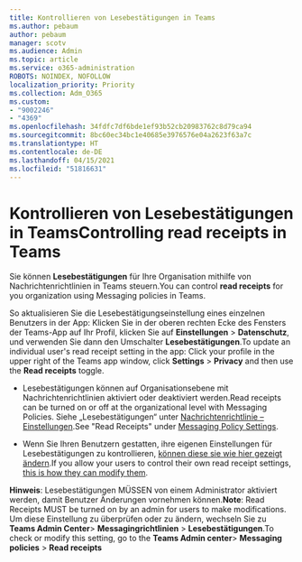 ```yaml
---
title: Kontrollieren von Lesebestätigungen in Teams
ms.author: pebaum
author: pebaum
manager: scotv
ms.audience: Admin
ms.topic: article
ms.service: o365-administration
ROBOTS: NOINDEX, NOFOLLOW
localization_priority: Priority
ms.collection: Adm_O365
ms.custom:
- "9002246"
- "4369"
ms.openlocfilehash: 34fdfc7df6bde1ef93b52cb20983762c8d79ca94
ms.sourcegitcommit: 8bc60ec34bc1e40685e3976576e04a2623f63a7c
ms.translationtype: HT
ms.contentlocale: de-DE
ms.lasthandoff: 04/15/2021
ms.locfileid: "51816631"
---
```

# <a name="controlling-read-receipts-in-teams"></a><span data-ttu-id="ff62a-102">Kontrollieren von Lesebestätigungen in Teams</span><span class="sxs-lookup"><span data-stu-id="ff62a-102">Controlling read receipts in Teams</span></span>

<span data-ttu-id="ff62a-103">Sie können **Lesebestätigungen** für Ihre Organisation mithilfe von Nachrichtenrichtlinien in Teams steuern.</span><span class="sxs-lookup"><span data-stu-id="ff62a-103">You can control **read receipts** for you organization using Messaging policies in Teams.</span></span>

<span data-ttu-id="ff62a-104">So aktualisieren Sie die Lesebestätigungseinstellung eines einzelnen Benutzers in der App: Klicken Sie in der oberen rechten Ecke des Fensters der Teams-App auf Ihr Profil, klicken Sie auf **Einstellungen** > **Datenschutz**, und verwenden Sie dann den Umschalter **Lesebestätigungen**.</span><span class="sxs-lookup"><span data-stu-id="ff62a-104">To update an individual user's read receipt setting in the app: Click your profile in the upper right of the Teams app window, click **Settings** > **Privacy** and then use the **Read receipts** toggle.</span></span>

- <span data-ttu-id="ff62a-105">Lesebestätigungen können auf Organisationsebene mit Nachrichtenrichtlinien aktiviert oder deaktiviert werden.</span><span class="sxs-lookup"><span data-stu-id="ff62a-105">Read receipts can be turned on or off at the organizational level with Messaging Policies.</span></span> <span data-ttu-id="ff62a-106">Siehe „Lesebestätigungen“ unter [Nachrichtenrichtlinie – Einstellungen](https://docs.microsoft.com/microsoftteams/messaging-policies-in-teams#messaging-policy-settings).</span><span class="sxs-lookup"><span data-stu-id="ff62a-106">See "Read Receipts" under [Messaging Policy Settings](https://docs.microsoft.com/microsoftteams/messaging-policies-in-teams#messaging-policy-settings).</span></span>

- <span data-ttu-id="ff62a-107">Wenn Sie Ihren Benutzern gestatten, ihre eigenen Einstellungen für Lesebestätigungen zu kontrollieren, [können diese sie wie hier gezeigt ändern](https://docs.microsoft.com/microsoftteams/messaging-policies-in-teams#messaging-policy-settings).</span><span class="sxs-lookup"><span data-stu-id="ff62a-107">If you allow your users to control their own read receipt settings, [this is how they can modify them](https://docs.microsoft.com/microsoftteams/messaging-policies-in-teams#messaging-policy-settings).</span></span> 

<span data-ttu-id="ff62a-108">**Hinweis**: Lesebestätigungen MÜSSEN von einem Administrator aktiviert werden, damit Benutzer Änderungen vornehmen können.</span><span class="sxs-lookup"><span data-stu-id="ff62a-108">**Note**: Read Receipts MUST be turned on by an admin for users to make modifications.</span></span> <span data-ttu-id="ff62a-109">Um diese Einstellung zu überprüfen oder zu ändern, wechseln Sie zu **Teams Admin Center**> **Messagingrichtlinien** > **Lesebestätigungen**.</span><span class="sxs-lookup"><span data-stu-id="ff62a-109">To check or modify this setting, go to the **Teams Admin center**> **Messaging policies** > **Read receipts**</span></span>
